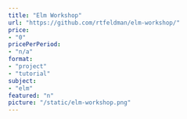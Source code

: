 ```yaml
---
title: "Elm Workshop"
url: "https://github.com/rtfeldman/elm-workshop/"
price: 
- "0"
pricePerPeriod: 
- "n/a"
format: 
- "project"
- "tutorial"
subject: 
- "elm"
featured: "n"
picture: "/static/elm-workshop.png"
---
```

